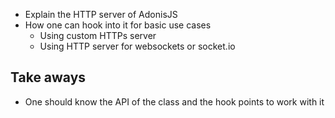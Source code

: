 - Explain the HTTP server of AdonisJS
- How one can hook into it for basic use cases
  - Using custom HTTPs server
  - Using HTTP server for websockets or socket.io

## Take aways

- One should know the API of the class and the hook points to work with it
